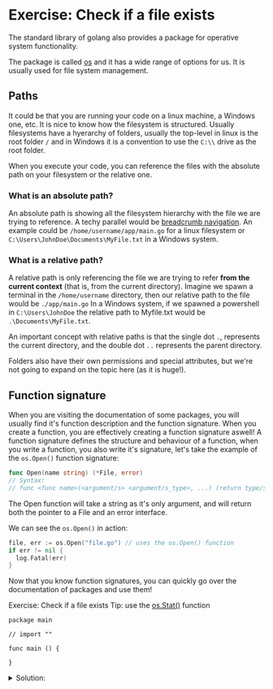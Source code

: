 # Exercise: Check if a file exists

The standard library of golang also provides a package for operative system functionality.

The package is called [os](https://pkg.go.dev/os) and it has a wide range of options for us. It is usually used for file system management.

## Paths

It could be that you are running your code on a linux machine, a Windows one, etc.
It is nice to know how the filesystem is structured. Usually filesystems have a hyerarchy of folders, usually the top-level in linux is the root folder `/` and in Windows it is a convention to use the `C:\\` drive as the root folder.

When you execute your code, you can reference the files with the absolute path on your filesystem or the relative one.

### What is an absolute path?

An absolute path is showing all the filesystem hierarchy with the file we are trying to reference. A techy parallel would be [breadcrumb navigation](https://en.wikipedia.org/wiki/Breadcrumb_navigation).
An example could be `/home/username/app/main.go` for a linux filesystem or `C:\Users\JohnDoe\Documents\MyFile.txt` in a Windows system.

### What is a relative path?

A relative path is only referencing the file we are trying to refer **from the current context** (that is, from the current directory).
Imagine we spawn a terminal in the `/home/username` directory, then our relative path to the file would be `./app/main.go`
In a Windows system, if we spawned a powershell in `C:\Users\JohnDoe` the relative path to Myfile.txt would be `.\Documents\MyFile.txt`.

An important concept with relative paths is that the single dot `.`, represents the current directory, and the double dot `..` represents the parent directory.

Folders also have their own permissions and special attributes, but we're not going to expand on the topic here (as it is huge!).

## Function signature

When you are visiting the documentation of some packages, you will usually find it's function description and the function signature.
When you create a function, you are effectively creating a function signature aswell!
A function signature defines the structure and behaviour of a function, when you write a function, you also write it's signature, let's take the example of the `os.Open()` function signature:

```go
func Open(name string) (*File, error)
// Syntax:
// func <func name>(<argument/s> <argument/s_type>, ...) (return type/s)
```

The Open function will take a string as it's only argument, and will return both the pointer to a File and an error interface.

We can see the `os.Open()` in action:

```go
file, err := os.Open("file.go") // uses the os.Open() function
if err != nil {
  log.Fatal(err)
}
```

Now that you know function signatures, you can quickly go over the documentation of packages and use them!

Exercise: Check if a file exists
Tip: use the [os.Stat()](https://pkg.go.dev/os#Stat) function

```golang
package main

// import ""

func main () {

}
```

<details>
<summary> Solution: </summary>

```golang
package main

import "fmt"
import "os"

func main () {
	// Here goes your code
	if _, err := os.Stat("file-exists.go"); err == nil {
		fmt.Printf("File exists\n");  
	  } else {
		fmt.Printf("File does not exist\n");  
	  }
}
```

</details>
